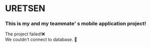 # URETSEN
### This is my and my teammate' s mobile application project! <br> 
The project failed!❌ <br>
We couldn't connect to database. 👀 <br>
